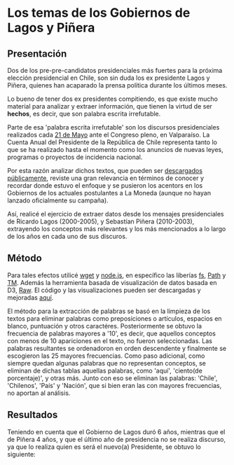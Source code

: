 # Los temas de los Gobiernos de Lagos y Piñera

## Presentación
Dos de los pre-pre-candidatos presidenciales más fuertes para la próxima elección presidencial en Chile, son sin duda los ex presidente Lagos y Piñera, quienes han acaparado la prensa política durante los últimos meses.

Lo bueno de tener dos ex presidentes compitiendo, es que existe mucho material para analizar y extraer información, que tienen la virtud de ser **hechos**, es decir, que son palabra escrita irrefutable.

Parte de esa 'palabra escrita irrefutable' son los discursos presidenciales realizados cada [21 de Mayo](https://es.wikipedia.org/wiki/Discurso_del_21_de_mayo) ante el Congreso pleno, en Valparaíso. La Cuenta Anual del Presidente de la República de Chile representa tanto lo que se ha realizado hasta el momento como los anuncios de nuevas leyes, programas o proyectos de incidencia nacional.

Por esta razón analizar dichos textos, que pueden ser [descargados públicamente](https://www.camara.cl/camara/historia_archivo.aspx), reviste una gran relevancia en términos de conocer y recordar donde estuvo el enfoque y se pusieron los acentors en los Gobiernos de los actuales postulantes a La Moneda (aunque no hayan lanzado oficialmente su campaña).

Así, realicé el ejercicio de extraer datos desde los mensajes presidenciales de Ricardo Lagos (2000-2005), y Sebastían Piñera (2010-2003), extrayendo los conceptos más relevantes y los más mencionados a lo largo de los años en cada uno de sus discuros. 

## Método
Para tales efectos utilicé [wget](https://www.gnu.org/software/wget/) y [node.js](https://nodejs.org/en/), en específico las liberías [fs](https://nodejs.org/api/fs.html), [Path](https://www.npmjs.com/package/path) y [TM](https://www.npmjs.com/package/text-miner). Además la herramienta basada de visualización de datos basada en D3, [Raw](http://raw.densitydesign.org/). El código y las visualizaciones pueden ser descargadas y mejoradas [aquí]().

El método para la extracción de palabras se basó en la limpieza de los textos para eliminar palabras como preposiciones o artículos, espacios en blanco, puntuación y otros caractéres. Posteriormente se obtuvo la frecuencia de palabras mayores a '10', es decir, que aquellos conceptos con menos de 10 apariciones en el texto, no fueron seleccionadas. Las palabras resultantes se ordenadoron en orden descendente y finalmente se escogieron las 25 mayores frecuencias. Como paso adicional, como siempre quedan algunas palabras que no representan conceptos, se eliminan de dichas tablas aquellas palabras, como 'aquí', 'ciento(de porcentaje)', y otras más. Junto con eso se eliminan las palabras: 'Chile', 'Chilenos', 'País' y 'Nación', que si bien eran las con mayores frecuencias, no aportan al análisis. 

## Resultados
Teniendo en cuenta que el Gobierno de Lagos duró 6 años, mientras que el de Piñera 4 años, y que el último año de presidencia no se realiza discurso, ya que lo realiza quien es será el nuevo(a) Presidente, se obtuvo lo siguiente:











